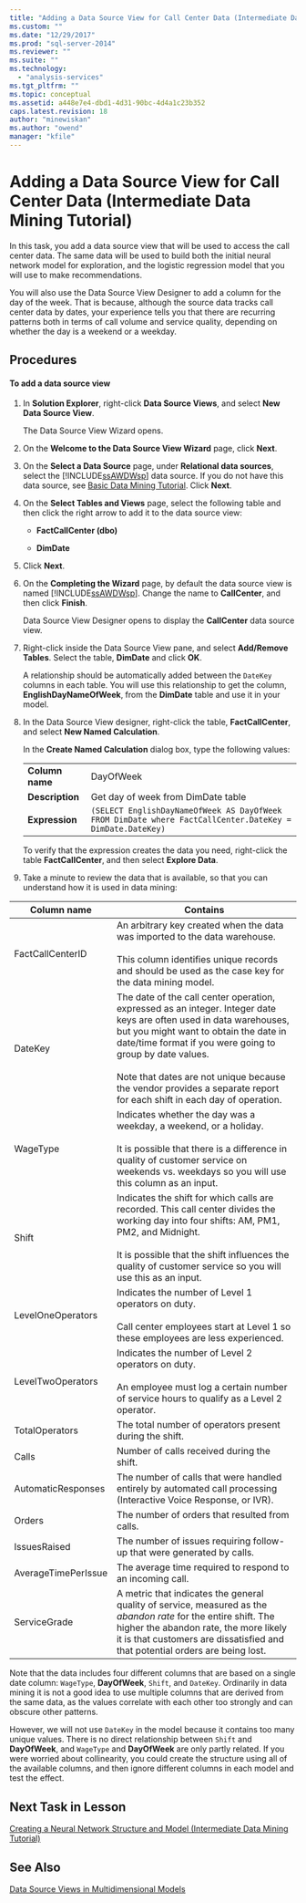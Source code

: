 ```yaml
---
title: "Adding a Data Source View for Call Center Data (Intermediate Data Mining Tutorial) | Microsoft Docs"
ms.custom: ""
ms.date: "12/29/2017"
ms.prod: "sql-server-2014"
ms.reviewer: ""
ms.suite: ""
ms.technology: 
  - "analysis-services"
ms.tgt_pltfrm: ""
ms.topic: conceptual
ms.assetid: a448e7e4-dbd1-4d31-90bc-4d4a1c23b352
caps.latest.revision: 18
author: "minewiskan"
ms.author: "owend"
manager: "kfile"
---
```

# Adding a Data Source View for Call Center Data (Intermediate Data Mining Tutorial)
  In this task, you add a data source view that will be used to access the call center data. The same data will be used to build both the initial neural network model for exploration, and the logistic regression model that you will use to make recommendations.  
  
 You will also use the Data Source View Designer to add a column for the day of the week. That is because, although the source data tracks call center data by dates, your experience tells you that there are recurring patterns both in terms of call volume and service quality, depending on whether the day is a weekend or a weekday.  
  
## Procedures  
  
#### To add a data source view  
  
1.  In **Solution Explorer**, right-click **Data Source Views**, and select **New Data Source View**.  
  
     The Data Source View Wizard opens.  
  
2.  On the **Welcome to the Data Source View Wizard** page, click **Next**.  
  
3.  On the **Select a Data Source** page, under **Relational data sources**, select the [!INCLUDE[ssAWDWsp](../includes/ssawdwsp-md.md)] data source. If you do not have this data source, see [Basic Data Mining Tutorial](../../2014/tutorials/basic-data-mining-tutorial.md). Click **Next**.  
  
4.  On the **Select Tables and Views** page, select the following table and then click the right arrow to add it to the data source view:  
  
    -   **FactCallCenter (dbo)**  
  
    -   **DimDate**  
  
5.  Click **Next**.  
  
6.  On the **Completing the Wizard** page, by default the data source view is named [!INCLUDE[ssAWDWsp](../includes/ssawdwsp-md.md)]. Change the name to **CallCenter**, and then click **Finish**.  
  
     Data Source View Designer opens to display the **CallCenter** data source view.  
  
7.  Right-click inside the Data Source View pane, and select **Add/Remove Tables**. Select the table, **DimDate** and click **OK**.  
  
     A relationship should be automatically added between the `DateKey` columns in each table. You will use this relationship to get the column, **EnglishDayNameOfWeek**, from the **DimDate** table and use it in your model.  
  
8.  In the Data Source View designer, right-click the table, **FactCallCenter**, and select **New Named Calculation**.  
  
     In the **Create Named Calculation** dialog box, type the following values:  
  
    |||  
    |-|-|  
    |**Column name**|DayOfWeek|  
    |**Description**|Get day of week from DimDate table|  
    |**Expression**|`(SELECT EnglishDayNameOfWeek AS DayOfWeek FROM DimDate where FactCallCenter.DateKey = DimDate.DateKey)`|  
  
     To verify that the expression creates the data you need, right-click the table **FactCallCenter**, and then select **Explore Data**.  
  
9. Take a minute to review the data that is available, so that you can understand how it is used in data mining:  
  
|Column name|Contains|  
|-----------------|--------------|  
|FactCallCenterID|An arbitrary key created when the data was imported to the data warehouse.<br /><br /> This column identifies unique records and should be used as the case key for the data mining model.|  
|DateKey|The date of the call center operation, expressed as an integer. Integer date keys are often used in data warehouses, but you might want to obtain the date in date/time format if you were going to group by date values.<br /><br /> Note that dates are not unique because the vendor provides a separate report for each shift in each day of operation.|  
|WageType|Indicates whether the day was a weekday, a weekend, or a holiday.<br /><br /> It is possible that there is a difference in quality of customer service on weekends vs. weekdays so you will use this column as an input.|  
|Shift|Indicates the shift for which calls are recorded. This call center divides the working day into four shifts: AM, PM1, PM2, and Midnight.<br /><br /> It is possible that the shift influences the quality of customer service so you will use this as an input.|  
|LevelOneOperators|Indicates the number of Level 1 operators on duty.<br /><br /> Call center employees start at Level 1 so these employees are less experienced.|  
|LevelTwoOperators|Indicates the number of Level 2 operators on duty.<br /><br /> An employee must log a certain number of service hours to qualify as a Level 2 operator.|  
|TotalOperators|The total number of operators present during the shift.|  
|Calls|Number of calls received during the shift.|  
|AutomaticResponses|The number of calls that were handled entirely by automated call processing (Interactive Voice Response, or IVR).|  
|Orders|The number of orders that resulted from calls.|  
|IssuesRaised|The number of issues requiring follow-up that were generated by calls.|  
|AverageTimePerIssue|The average time required to respond to an incoming call.|  
|ServiceGrade|A metric that indicates the general quality of service, measured as the *abandon rate* for the entire shift. The higher the abandon rate, the more likely it is that customers are dissatisfied and that potential orders are being lost.|  
  
 Note that the data includes four different columns that are based on a single date column: `WageType`, **DayOfWeek**, `Shift`, and `DateKey`. Ordinarily in data mining it is not a good idea to use multiple columns that are derived from the same data, as the values correlate with each other too strongly and can obscure other patterns.  
  
 However, we will not use `DateKey` in the model because it contains too many unique values. There is no direct relationship between `Shift` and **DayOfWeek**, and `WageType` and **DayOfWeek** are only partly related. If you were worried about collinearity, you could create the structure using all of the available columns, and then ignore different columns in each model and test the effect.  
  
## Next Task in Lesson  
 [Creating a Neural Network Structure and Model &#40;Intermediate Data Mining Tutorial&#41;](../../2014/tutorials/creating-a-neural-network-structure-and-model-intermediate-data-mining-tutorial.md)  
  
## See Also  
 [Data Source Views in Multidimensional Models](../analysis-services/multidimensional-models/data-source-views-in-multidimensional-models.md)  
  
  